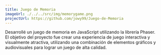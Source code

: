 ```yaml
---
title: Juego de Memoria
imageUrl: ./../../src/img/memorygame.png
projectUrl: https://github.com/jowy99/Juego-de-Memoria
---
```

Desarrollé un juego de memoria en JavaScript utilizando la librería Phaser. El objetivo del proyecto fue crear una experiencia de juego interactiva y visualmente atractiva, utilizando una combinación de elementos gráficos y audiovisuales para lograr un juego de alta calidad.